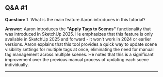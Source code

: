 
## Q&A #1

**Question:** 1. What is the main feature Aaron introduces in this tutorial?

**Answer:** Aaron introduces the **"Apply Tags to Scenes"** functionality that was introduced in SketchUp 2025. He emphasizes that this feature is only available in SketchUp 2025 and forward - it won't work in 2024 or earlier versions. Aaron explains that this tool provides a quick way to update scene visibility settings for multiple tags at once, eliminating the need for manual tag management across multiple scenes. He notes that this is a significant improvement over the previous manual process of updating each scene individually.

---
